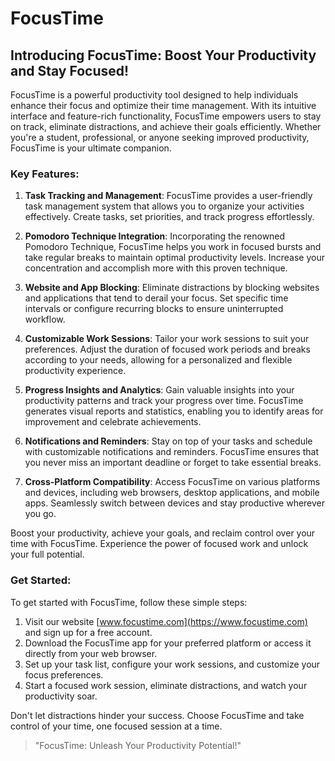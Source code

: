 # FocusTime

## Introducing FocusTime: Boost Your Productivity and Stay Focused!

<!--![FocusTime Logo](https://example.com/focustime_logo.png) -->

FocusTime is a powerful productivity tool designed to help individuals enhance their focus and optimize their time management. With its intuitive interface and feature-rich functionality, FocusTime empowers users to stay on track, eliminate distractions, and achieve their goals efficiently. Whether you're a student, professional, or anyone seeking improved productivity, FocusTime is your ultimate companion.

### Key Features:

1. **Task Tracking and Management**: FocusTime provides a user-friendly task management system that allows you to organize your activities effectively. Create tasks, set priorities, and track progress effortlessly.

2. **Pomodoro Technique Integration**: Incorporating the renowned Pomodoro Technique, FocusTime helps you work in focused bursts and take regular breaks to maintain optimal productivity levels. Increase your concentration and accomplish more with this proven technique.

3. **Website and App Blocking**: Eliminate distractions by blocking websites and applications that tend to derail your focus. Set specific time intervals or configure recurring blocks to ensure uninterrupted workflow.

4. **Customizable Work Sessions**: Tailor your work sessions to suit your preferences. Adjust the duration of focused work periods and breaks according to your needs, allowing for a personalized and flexible productivity experience.

5. **Progress Insights and Analytics**: Gain valuable insights into your productivity patterns and track your progress over time. FocusTime generates visual reports and statistics, enabling you to identify areas for improvement and celebrate achievements.

6. **Notifications and Reminders**: Stay on top of your tasks and schedule with customizable notifications and reminders. FocusTime ensures that you never miss an important deadline or forget to take essential breaks.

7. **Cross-Platform Compatibility**: Access FocusTime on various platforms and devices, including web browsers, desktop applications, and mobile apps. Seamlessly switch between devices and stay productive wherever you go.

Boost your productivity, achieve your goals, and reclaim control over your time with FocusTime. Experience the power of focused work and unlock your full potential.

### Get Started:

To get started with FocusTime, follow these simple steps:

1. Visit our website [www.focustime.com](https://www.focustime.com) and sign up for a free account.
2. Download the FocusTime app for your preferred platform or access it directly from your web browser.
3. Set up your task list, configure your work sessions, and customize your focus preferences.
4. Start a focused work session, eliminate distractions, and watch your productivity soar.

Don't let distractions hinder your success. Choose FocusTime and take control of your time, one focused session at a time.

> "FocusTime: Unleash Your Productivity Potential!"
